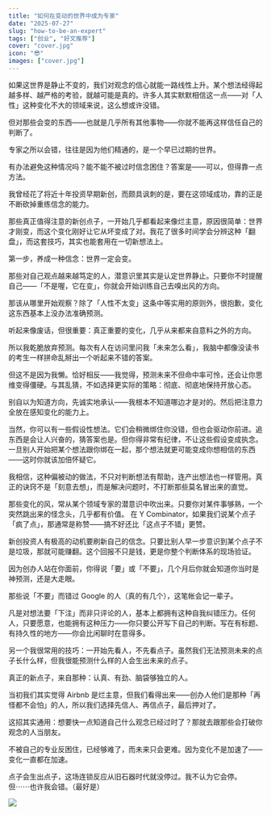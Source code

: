 ```yaml
---
title: "如何在变动的世界中成为专家"
date: "2025-07-27"
slug: "how-to-be-an-expert"
tags: ["创业", "好文推荐"]
cover: "cover.jpg"
icon: "😎"
images: ["cover.jpg"]
---
```

如果这世界是静止不变的，我们对观念的信心就能一路线性上升。某个想法经得起越多样、越严格的考验，就越可能是真的。许多人其实默默相信这一点——对「人性」这种变化不大的领域来说，这么想或许没错。



但对那些会变的东西——也就是几乎所有其他事物——你就不能再这样信任自己的判断了。



专家之所以会错，往往是因为他们精通的，是一个早已过期的世界。



有办法避免这种情况吗？能不能不被过时信念困住？答案是——可以，但得靠一点方法。



我曾经花了将近十年投资早期新创，而颇具讽刺的是，要在这领域成功，靠的正是不断砍掉重练信念的能力。



那些真正值得注意的新创点子，一开始几乎都看起来像烂主意，原因很简单：世界才刚变，而这个变化刚好让它从坏变成了对。我花了很多时间学会分辨这种「翻盘」，而这套技巧，其实也能套用在一切新想法上。



第一步，养成一种信念：世界一定会变。



那些对自己观点越来越笃定的人，潜意识里其实是认定世界静止。只要你不时提醒自己——「不是喔，它在变」，你就会开始训练自己去嗅出风的方向。



那该从哪里开始观察？除了「人性不太变」这条中等实用的原则外，很抱歉，变化这东西基本上没办法准确预测。



听起来像废话，但很重要：真正重要的变化，几乎从来都来自意料之外的方向。



所以我乾脆放弃预测。每次有人在访问里问我「未来怎么看」，我脑中都像没读书的考生一样拼命乱掰出一个听起来不错的答案。



但这不是因为我懒。恰好相反——我觉得，预测未来不但命中率可怜，还会让你思维变得僵硬。与其乱猜，不如选择更实际的策略：彻底、彻底地保持开放心态。



别自以为知道方向，先诚实地承认——我根本不知道哪边才是对的。然后把注意力全放在感知变化的能力上。



当然，你可以有一些假设性想法。它们会稍微绑住你没错，但也会驱动你前进。追东西是会让人兴奋的，猜答案也是。但你得非常有纪律，不让这些假设变成执念。
一旦别人开始把某个想法跟你绑在一起，那个想法就更可能变成你想相信的东西——这时你就该加倍怀疑它。



我相信，这种偏被动的做法，不只对判断想法有帮助，连产出想法也一样管用。真正的诀窍不是「刻意去想」，而是解决问题时，不打断那些莫名冒出来的直觉。



那些变化的风，常从某个领域专家的潜意识中吹出来。只要你对某件事够熟，一个突然跳出来的怪念头，几乎都有价值。
在 Y Combinator，如果我们说某个点子「疯了点」，那通常是称赞——搞不好还比「这点子不错」更赞。



新创投资人有极高的动机要刷新自己的信念。只要比别人早一步意识到某个点子不是垃圾，那就可能赚翻。这个回报不只是钱，更是你整个判断体系的现场验证。



因为创办人站在你面前，你得说「要」或「不要」，几个月后你就会知道你当时是神预测，还是大走眼。



那些说「不要」而错过 Google 的人（真的有几个），这笔帐会记一辈子。



凡是对想法要「下注」而非只评论的人，基本上都拥有这种自我纠错压力。任何人，只要愿意，也能拥有这种压力——你只要公开写下自己的判断。写在有标题、有持久性的地方——你会比闲聊时在意得多。



另一个我很常用的技巧：一开始先看人，不先看点子。虽然我们无法预测未来的点子长什么样，但我很能预测什么样的人会生出未来的点子。



真正的新点子，来自那种：认真、有劲、脑袋够独立的人。



当初我们其实觉得 Airbnb 是烂主意，但我们看得出来——创办人他们是那种「再怪都不会怕」的人，所以我们选择先信人、再信点子，最后押对了。



这招其实通用：想要快一点知道自己什么观念已经过时了？那就去跟那些会打破你观念的人当朋友。



不被自己的专业反困住，已经够难了，而未来只会更难。因为变化不是加速了——变化一直都在加速。



点子会生出点子，这场连锁反应从旧石器时代就没停过。我不认为它会停。
但⋯⋯也许我会错。（最好是）




![](https://prod-files-secure.s3.us-west-2.amazonaws.com/112d0858-5090-4d34-a606-b75eb8d65fd2/46476355-9cf3-4e99-9b7a-3531bc426380/1000202064.png?X-Amz-Algorithm=AWS4-HMAC-SHA256&X-Amz-Content-Sha256=UNSIGNED-PAYLOAD&X-Amz-Credential=ASIAZI2LB46646PA2GCP%2F20251007%2Fus-west-2%2Fs3%2Faws4_request&X-Amz-Date=20251007T212812Z&X-Amz-Expires=3600&X-Amz-Security-Token=IQoJb3JpZ2luX2VjEBUaCXVzLXdlc3QtMiJHMEUCIFdLZUcuJqrbRfNqkd5GdVSFunOaweUpsZpcgtrP3sMIAiEAoZrNZ%2FIv6TYf3PM5J%2FzlwLLmX1JrIEnYviBggASRrpsqiAQIrf%2F%2F%2F%2F%2F%2F%2F%2F%2F%2FARAAGgw2Mzc0MjMxODM4MDUiDNX7tjOuJ8ATrE6CTyrcA1PnZEb6AFFSEqYBsybPJueQItS%2F15nFJUnl9C8t%2BUeK2apYps%2FOegXmrWI0R97n2RIAGviTxpig8Xlx1U89TjNtbv46rG9gCDCYQLwihnBXUgCmB2WRd8TIm2IugTGg%2B%2F%2BeI8mYEqVech2kdYQGsQ0TPG%2Fr1F2HhKIkUBL%2FK1RWlQWnrU1jZQh7eIL8fr2i7CKk8QKknr5yPWoRmnQ9LVznZcdZd57Byo0mTqTH16KcfffA63MKkmGKXs951HMzbDEY%2Ft9fGea2OfmZQ6lMAFqZjoffwENsFMwHd4eTnx4N7A4HaGAfpG%2BrtF3mRpAoM1nB79SfSeCiv5pp15WZrubj3MtIwoxPdUerFSuWDVdgWtVP56KS9CU7uZAuiemQkwZgM0N0UkoZv4zIZ%2B8H4HoNEGlRek1kM6TQVZKkgKYuFFiJL7rTBCtktZ1VGRDrO6L1UuM2ZES0FBh0NG9MBjNUQOTUca%2BzVgUKBCgoP0mKpbY4vzcvQVgU7awmstzmWvhI4yo1ySq5tk%2FyZEn%2FPNlcfYeso8d6k27xp2DPfzNyPJpFK6E81N%2Bcer6b%2FTywjY8vuTF%2FXWWcCMzlRPgzdM7ls309Glk6fKgTclKS9p6pB2OzBFOuWkKcEYvCMMTulccGOqUBgeSkoOvBUStXcWxwrv2O%2FGiGTBd9spEIal0SuZTwfmb5BrX73IV6jCt36z6m98Hlctrf6hxGlR5j12wCn0YquH7Rp6YONKIrzFJaUizk49VKCXFGEQ%2FRK0yHH5X54iAo1RUS3rg%2Fd2lZZSU3R49teDnlvGnStwt9ggkrKgtlNJURA3ltiocxLjpo4QKwPciM50wIJGeQxwC7nvpYjoRQAGWFwuFD&X-Amz-Signature=b82eb4469e83361345ad799d18053bc78dad9a91d33f6e3a4e1d02d990affb69&X-Amz-SignedHeaders=host&x-amz-checksum-mode=ENABLED&x-id=GetObject)

